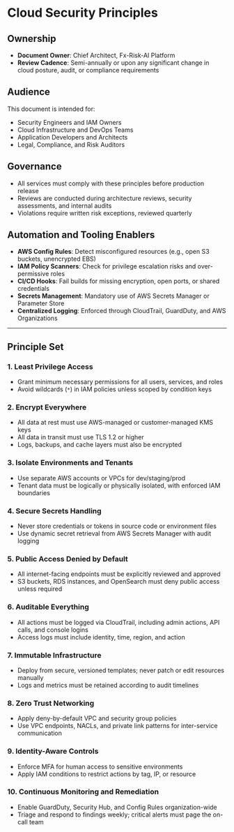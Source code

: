 # Cloud Security Principles

## Ownership

- **Document Owner**: Chief Architect, Fx-Risk-AI Platform
- **Review Cadence**: Semi-annually or upon any significant change in cloud posture, audit, or compliance requirements

## Audience

This document is intended for:

- Security Engineers and IAM Owners
- Cloud Infrastructure and DevOps Teams
- Application Developers and Architects
- Legal, Compliance, and Risk Auditors

## Governance

- All services must comply with these principles before production release
- Reviews are conducted during architecture reviews, security assessments, and internal audits
- Violations require written risk exceptions, reviewed quarterly

## Automation and Tooling Enablers

- **AWS Config Rules**: Detect misconfigured resources (e.g., open S3 buckets, unencrypted EBS)
- **IAM Policy Scanners**: Check for privilege escalation risks and over-permissive roles
- **CI/CD Hooks**: Fail builds for missing encryption, open ports, or shared credentials
- **Secrets Management**: Mandatory use of AWS Secrets Manager or Parameter Store
- **Centralized Logging**: Enforced through CloudTrail, GuardDuty, and AWS Organizations

---

## Principle Set

### 1. Least Privilege Access

- Grant minimum necessary permissions for all users, services, and roles
- Avoid wildcards (`*`) in IAM policies unless scoped by condition keys

### 2. Encrypt Everywhere

- All data at rest must use AWS-managed or customer-managed KMS keys
- All data in transit must use TLS 1.2 or higher
- Logs, backups, and cache layers must also be encrypted

### 3. Isolate Environments and Tenants

- Use separate AWS accounts or VPCs for dev/staging/prod
- Tenant data must be logically or physically isolated, with enforced IAM boundaries

### 4. Secure Secrets Handling

- Never store credentials or tokens in source code or environment files
- Use dynamic secret retrieval from AWS Secrets Manager with audit logging

### 5. Public Access Denied by Default

- All internet-facing endpoints must be explicitly reviewed and approved
- S3 buckets, RDS instances, and OpenSearch must deny public access unless required

### 6. Auditable Everything

- All actions must be logged via CloudTrail, including admin actions, API calls, and console logins
- Access logs must include identity, time, region, and action

### 7. Immutable Infrastructure

- Deploy from secure, versioned templates; never patch or edit resources manually
- Logs and metrics must be retained according to audit timelines

### 8. Zero Trust Networking

- Apply deny-by-default VPC and security group policies
- Use VPC endpoints, NACLs, and private link patterns for inter-service communication

### 9. Identity-Aware Controls

- Enforce MFA for human access to sensitive environments
- Apply IAM conditions to restrict actions by tag, IP, or resource

### 10. Continuous Monitoring and Remediation

- Enable GuardDuty, Security Hub, and Config Rules organization-wide
- Triage and respond to findings weekly; critical alerts must page the on-call team
